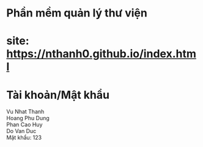 # Phần mềm quản lý thư viện
# site: https://nthanh0.github.io/index.html
# Tài khoản/Mật khẩu
Vu Nhat Thanh  
Hoang Phu Dung  
Phan Cao Huy  
Do Van Duc  
Mật khẩu: 123
